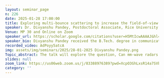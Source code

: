 ```yaml
---
layout: seminar_page
n: 226
date: 2025-01-28 17:00:00
title: Exploring multi-bounce scattering to increase the field-of-view of mm-wave radar
speaker: Dr. Divyanshu Pandey, Postdoctoral Associate, Rice University
Venue: MP 30 and Online on Zoom
speaker_url: https://scholar.google.com/citations?user=H5MtIcwAAAAJ&hl=en&oi=ao
speaker_bio: Divyanshu Pandey received the B.Tech. degree in communication and computer engineering from the LNM Institute of Information Technology, Jaipur, India, in 2011, the M.S. degree in electrical engineering from the University of Minnesota, Twin Cities, USA, in 2014, and the Ph.D. degree in electrical engineering from McGill University, Montreal, QC, Canada, in 2022. Between 2011 and 2013, he worked as an Assistant Manager in the Instrumentation team with HMEL, Bathinda, India. He also worked as a Wireless Systems Engineer with Marvell Semiconductors Inc., Santa Clara, CA, USA, from February 2015 to August 2017. He is a recipient of the Outstanding TA award from the Faculty of Engineering at McGill University and the Best Student Paper award at FICC 2021. He is currently a Postdoctoral Associate with the Department of Electrical and Computer Engineering, Rice University, Houston, TX, USA where he mentors graduate students in their research and teaches a course on Modern Communication Theory. His research interests include wireless communication systems and networks, radar imaging, joint sensing and communication, information theory, and tensor algebra with applications to communications and signal processing.
recorded_video: AdPoyy5atcA
img: assets/img/seminars/2025/28-01-2025 Divyanshu Pandey.png
Topic_abstract: The talk will explore the question, Can mm-wave radars perceive objects well outside their field of view - for instance, objects placed fully behind the radars or entirely obstructed by obstacles? Traditional radars are limited to perceiving objects through signals that scatter exactly once from the radar to the object and back to the radar. In practice, however, signals from the radar to a given object may scatter off multiple other intermediate objects (e.g. walls, people, etc.) owing to signal multipath. In traditional radar signal processing, these additional signal bounces are viewed as unwanted clutter that must be eliminated. This talk will present a framework to explicitly model such multi-bounce paths as a tool to observe objects that are occluded to traditional radar methods. Several state-of-the-art methods have exploited multipath for radar sensing. However, they make specific assumptions on the number of bounces, require additional hardware or assume prior knowledge of the environment - requirements that the proposed method avoids. The proposed method was implemented on a commercial mm-Wave radar platform, and through a set of exhaustive experiments the enhancement in field-of-view beyond the system's transmit beam pattern was demonstrated. The possible use cases include autonomous navigation, disaster management, and Joint communications and sensing systems, to name a few.
slides: null
zoom_link: https://us06web.zoom.us/j/83388976389?pwd=XcpO3GhLxsR14a7SVbPx33HQQa1jbt.1
category: ''
---
```



